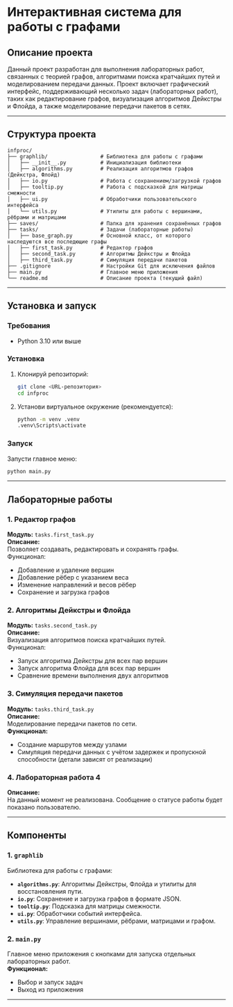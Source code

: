 # Интерактивная система для работы с графами

## Описание проекта

Данный проект разработан для выполнения лабораторных работ, связанных с теорией графов, алгоритмами поиска кратчайших путей и моделированием передачи данных. Проект включает графический интерфейс, поддерживающий несколько задач (лабораторных работ), таких как редактирование графов, визуализация алгоритмов Дейкстры и Флойда, а также моделирование передачи пакетов в сетях.

---

## Структура проекта

```plaintext
infproc/
├── graphlib/                 # Библиотека для работы с графами
│   ├── __init__.py           # Инициализация библиотеки
│   ├── algorithms.py         # Реализация алгоритмов графов (Дейкстра, Флойд)
│   ├── io.py                 # Работа с сохранением/загрузкой графов
│   ├── tooltip.py            # Работа с подсказкой для матрицы смежности
│   ├── ui.py                 # Обработчики пользовательского интерфейса
│   └── utils.py              # Утилиты для работы с вершинами, рёбрами и матрицами
├── saves/                    # Папка для хранения сохранённых графов
├── tasks/                    # Задачи (лабораторные работы)
│   ├── base_graph.py         # Основной класс, от которого наследуются все последющие графы
│   ├── first_task.py         # Редактор графов
│   ├── second_task.py        # Алгоритмы Дейкстры и Флойда
│   ├── third_task.py         # Симуляция передачи пакетов
├── .gitignore                # Настройки Git для исключения файлов
├── main.py                   # Главное меню приложения
└── readme.md                 # Описание проекта (текущий файл)
```

---

## Установка и запуск

### Требования

- Python 3.10 или выше

### Установка

1. Клонируй репозиторий:
   ```bash
   git clone <URL-репозитория>
   cd infproc
   ```

2. Установи виртуальное окружение (рекомендуется):
   ```bash
   python -m venv .venv
   .venv\Scripts\activate
   ```

### Запуск

Запусти главное меню:
```bash
python main.py
```

---

## Лабораторные работы

### 1. Редактор графов
**Модуль:** `tasks.first_task.py`  
**Описание:**  
Позволяет создавать, редактировать и сохранять графы.  
Функционал:
- Добавление и удаление вершин
- Добавление рёбер с указанием веса
- Изменение направлений и весов рёбер
- Сохранение и загрузка графов

### 2. Алгоритмы Дейкстры и Флойда
**Модуль:** `tasks.second_task.py`  
**Описание:**  
Визуализация алгоритмов поиска кратчайших путей.  
Функционал:
- Запуск алгоритма Дейкстры для всех пар вершин
- Запуск алгоритма Флойда для всех пар вершин
- Сравнение времени выполнения двух алгоритмов

### 3. Симуляция передачи пакетов
**Модуль:** `tasks.third_task.py`  
**Описание:**  
Моделирование передачи пакетов по сети.  
**Функционал:**  
- Создание маршрутов между узлами
- Симуляция передачи данных с учётом задержек и пропускной способности (детали зависят от реализации)

### 4. Лабораторная работа 4
**Описание:**  
На данный момент не реализована. Сообщение о статусе работы будет показано пользователю.

---

## Компоненты

### 1. `graphlib`
Библиотека для работы с графами:
- **`algorithms.py`**: Алгоритмы Дейкстры, Флойда и утилиты для восстановления пути.
- **`io.py`**: Сохранение и загрузка графов в формате JSON.
- **`tooltip.py`**: Подсказка для матрицы смежности.
- **`ui.py`**: Обработчики событий интерфейса.
- **`utils.py`**: Управление вершинами, рёбрами, матрицами и графом.

### 2. `main.py`
Главное меню приложения с кнопками для запуска отдельных лабораторных работ.  
**Функционал:**
- Выбор и запуск задач
- Выход из приложения

---